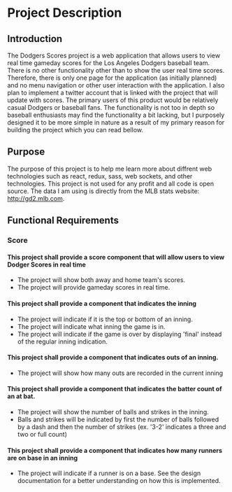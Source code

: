 # Project Description

## Introduction
The Dodgers Scores project is a web application that allows users to view real time gameday scores for the Los Angeles Dodgers baseball team. There is no other functionality other than to show the user real time scores. Therefore, there is only one page for the application (as initially planned) and no menu navigation or other user interaction with the application. I also plan to implement a twitter account that is linked with the project that will update with scores. The primary users of this product would be relatively casual Dodgers or baseball fans. The functionality is not too in depth so baseball enthusiasts may find the functionality a bit lacking, but I purposely designed it to be more simple in nature as a result of my primary reason for building the project which you can read bellow. 

## Purpose
The purpose of this project is to help me learn more about diffrent web technologies such as react, redux, sass, web sockets, and other technologies. This project is not used for any profit and all code is open source. The data I am using is directly from the MLB stats website: http://gd2.mlb.com.

## Functional Requirements
### Score
#### This project shall provide a score component that will allow users to view Dodger Scores in real time
 - The project will show both away and home team's scores.
 - The project will provide gameday scores in real time.
#### This project shall provide a component that indicates the inning
 - The project will indicate if it is the top or bottom of an inning.
 - The project will indicate what inning the game is in.
 - The project will indicate if the game is over by displaying 'final' instead of the regular inning indication.
#### This project shall provide a component that indicates outs of an inning.
 - The project will show how many outs are recorded in the current inning
#### This project shall provide a component that indicates the batter count of an at bat.
 - The project will show the number of balls and strikes in the inning.
 - Balls and strikes will be indicated by first the number of balls followed by a dash and then the number of strikes (ex. '3-2' indicates a three and two or full count)
#### This project shall provide a component that indicates how many runners are on base in an inning
 - The project will indicate if a runner is on a base. See the design documentation for a better understanding on how this is implemented.



